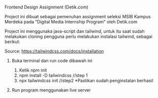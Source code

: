 Frontend Design Assignment (Detik.com)

Project ini dibuat sebagai pemenuhan assignment seleksi MSIB Kampus Merdeka pada "Digital Media Internship Program" oleh Detik.com

Project ini menggunaka java-script dan tailwind, untuk itu saat sudah melakukan cloning pengguna 
perlu melakukan instalasi tailwind, sebagai berikut:

Source: https://tailwindcss.com/docs/installation

1. Buka terminal dan run code dibawah ini
   1. Ketik npm init
   2. npm install -D tailwindcss //step 1
   3. npx tailwindcss init  //step2
   *Pastikan sudah penginstalan berhasil

3. Run program menggunakan live server 
